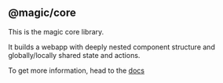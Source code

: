 ## @magic/core

This is the magic core library.

It builds a webapp with deeply nested component structure and globally/locally shared state and actions.

To get more information,
head to the [docs](https://magic.github.io/core/)